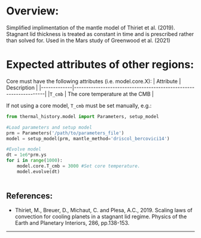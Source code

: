 # Overview:

Simplified implimentation of the mantle model of Thiriet et al. (2019). Stagnant lid thickness is treated as constant in time and is prescribed rather than solved for. Used in the Mars study of Greenwood et al. (2021)

# Expected attributes of other regions:

Core must have the following attributes (i.e. model.core.X):
| Attribute   |            Description                                           |
|-------------|------------------------------------------------------------------|
|`T_cmb`      |  The core temperature at the CMB                                 |

If not using a core model, `T_cmb` must be set manually, e.g.:

```python
from thermal_history.model import Parameters, setup_model

#Load parameters and setup model
prm = Parameters('/path/to/parameters_file')
model = setup_model(prm, mantle_method='driscol_bercovici14')

#Evolve model
dt = 1e6*prm.ys
for i in range(1000):
    model.core.T_cmb = 3000 #Set core temperature.
    model.evolve(dt)
    
```

## References:
- Thiriet, M., Breuer, D., Michaut, C. and Plesa, A.C., 2019. Scaling laws of convection for cooling planets in a stagnant lid regime. Physics of the Earth and Planetary Interiors, 286, pp.138-153.

---